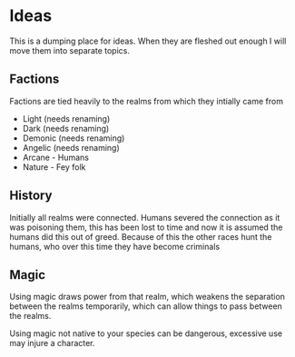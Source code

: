 # Ideas

This is a dumping place for ideas. When they are fleshed out enough I will move
them into separate topics.

## Factions

Factions are tied heavily to the realms from which they intially came from

* Light (needs renaming)
* Dark (needs renaming)
* Demonic (needs renaming)
* Angelic (needs renaming)
* Arcane - Humans
* Nature - Fey folk

## History

Initially all realms were connected. Humans severed the connection as it was
poisoning them, this has been lost to time and now it is assumed the humans
did this out of greed. Because of this the other races hunt the humans, who
over this time they have become criminals

## Magic

Using magic draws power from that realm, which weakens the separation between
the realms temporarily, which can allow things to pass between the realms.

Using magic not native to your species can be dangerous, excessive use may
injure a character.
